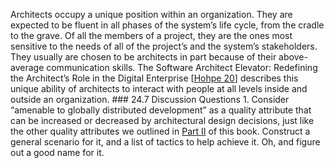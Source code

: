 Architects occupy a unique position within an organization. They are expected to be fluent in all phases of the system’s life cycle, from the cradle to the grave. Of all the members of a project, they are the ones most sensitive to the needs of all of the project’s and the system’s stakeholders. They usually are chosen to be architects in part because of their above-average communication skills. The Software Architect Elevator: Redefining the Architect’s Role in the Digital Enterprise [[Hohpe 20](ref01.xhtml#ref_116)] describes this unique ability of architects to interact with people at all levels inside and outside an organization. ### 24.7 Discussion Questions 1. Consider “amenable to globally distributed development” as a quality attribute that can be increased or decreased by architectural design decisions, just like the other quality attributes we outlined in [Part II](part02.xhtml#part02) of this book. Construct a general scenario for it, and a list of tactics to help achieve it. Oh, and figure out a good name for it.